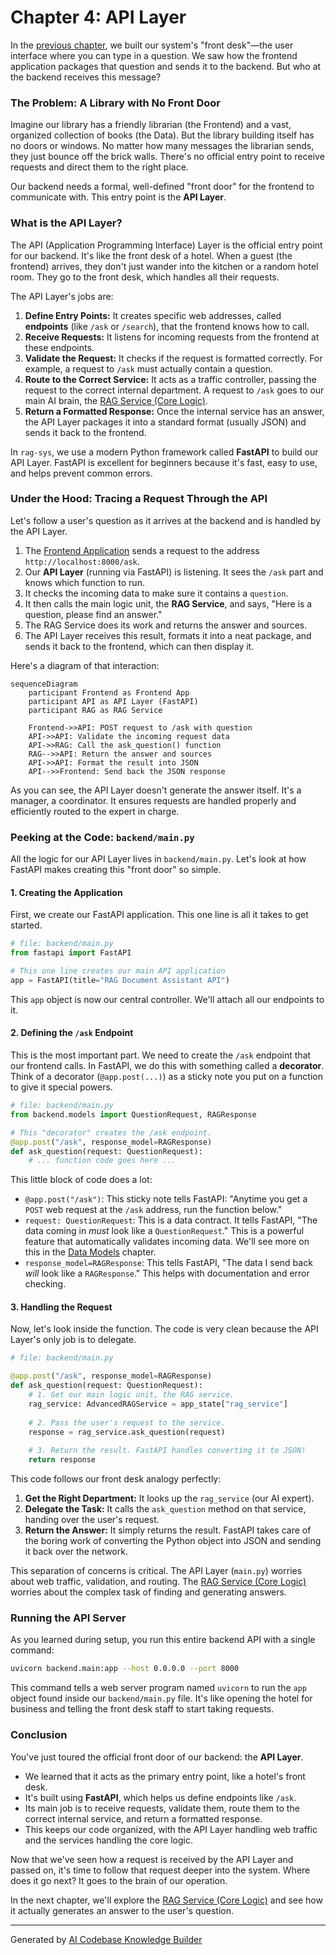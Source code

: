 # Chapter 4: API Layer

In the [previous chapter](03_frontend_application_.md), we built our system's "front desk"—the user interface where you can type in a question. We saw how the frontend application packages that question and sends it to the backend. But who at the backend receives this message?

### The Problem: A Library with No Front Door

Imagine our library has a friendly librarian (the Frontend) and a vast, organized collection of books (the Data). But the library building itself has no doors or windows. No matter how many messages the librarian sends, they just bounce off the brick walls. There's no official entry point to receive requests and direct them to the right place.

Our backend needs a formal, well-defined "front door" for the frontend to communicate with. This entry point is the **API Layer**.

### What is the API Layer?

The API (Application Programming Interface) Layer is the official entry point for our backend. It's like the front desk of a hotel. When a guest (the frontend) arrives, they don't just wander into the kitchen or a random hotel room. They go to the front desk, which handles all their requests.

The API Layer's jobs are:

1.  **Define Entry Points:** It creates specific web addresses, called **endpoints** (like `/ask` or `/search`), that the frontend knows how to call.
2.  **Receive Requests:** It listens for incoming requests from the frontend at these endpoints.
3.  **Validate the Request:** It checks if the request is formatted correctly. For example, a request to `/ask` must actually contain a question.
4.  **Route to the Correct Service:** It acts as a traffic controller, passing the request to the correct internal department. A request to `/ask` goes to our main AI brain, the [RAG Service (Core Logic)](05_rag_service__core_logic__.md).
5.  **Return a Formatted Response:** Once the internal service has an answer, the API Layer packages it into a standard format (usually JSON) and sends it back to the frontend.

In `rag-sys`, we use a modern Python framework called **FastAPI** to build our API Layer. FastAPI is excellent for beginners because it's fast, easy to use, and helps prevent common errors.

### Under the Hood: Tracing a Request Through the API

Let's follow a user's question as it arrives at the backend and is handled by the API Layer.

1.  The [Frontend Application](03_frontend_application_.md) sends a request to the address `http://localhost:8000/ask`.
2.  Our **API Layer** (running via FastAPI) is listening. It sees the `/ask` part and knows which function to run.
3.  It checks the incoming data to make sure it contains a `question`.
4.  It then calls the main logic unit, the **RAG Service**, and says, "Here is a question, please find an answer."
5.  The RAG Service does its work and returns the answer and sources.
6.  The API Layer receives this result, formats it into a neat package, and sends it back to the frontend, which can then display it.

Here's a diagram of that interaction:

```mermaid
sequenceDiagram
    participant Frontend as Frontend App
    participant API as API Layer (FastAPI)
    participant RAG as RAG Service
    
    Frontend->>API: POST request to /ask with question
    API->>API: Validate the incoming request data
    API->>RAG: Call the ask_question() function
    RAG-->>API: Return the answer and sources
    API->>API: Format the result into JSON
    API-->>Frontend: Send back the JSON response
```

As you can see, the API Layer doesn't generate the answer itself. It's a manager, a coordinator. It ensures requests are handled properly and efficiently routed to the expert in charge.

### Peeking at the Code: `backend/main.py`

All the logic for our API Layer lives in `backend/main.py`. Let's look at how FastAPI makes creating this "front door" so simple.

#### 1. Creating the Application

First, we create our FastAPI application. This one line is all it takes to get started.

```python
# file: backend/main.py
from fastapi import FastAPI

# This one line creates our main API application
app = FastAPI(title="RAG Document Assistant API")
```
This `app` object is now our central controller. We'll attach all our endpoints to it.

#### 2. Defining the `/ask` Endpoint

This is the most important part. We need to create the `/ask` endpoint that our frontend calls. In FastAPI, we do this with something called a **decorator**. Think of a decorator (`@app.post(...)`) as a sticky note you put on a function to give it special powers.

```python
# file: backend/main.py
from backend.models import QuestionRequest, RAGResponse

# This "decorator" creates the /ask endpoint.
@app.post("/ask", response_model=RAGResponse)
def ask_question(request: QuestionRequest):
    # ... function code goes here ...
```
This little block of code does a lot:
-   `@app.post("/ask")`: This sticky note tells FastAPI: "Anytime you get a `POST` web request at the `/ask` address, run the function below."
-   `request: QuestionRequest`: This is a data contract. It tells FastAPI, "The data coming in *must* look like a `QuestionRequest`." This is a powerful feature that automatically validates incoming data. We'll see more on this in the [Data Models](07_data_models_.md) chapter.
-   `response_model=RAGResponse`: This tells FastAPI, "The data I send back *will* look like a `RAGResponse`." This helps with documentation and error checking.

#### 3. Handling the Request

Now, let's look inside the function. The code is very clean because the API Layer's only job is to delegate.

```python
# file: backend/main.py

@app.post("/ask", response_model=RAGResponse)
def ask_question(request: QuestionRequest):
    # 1. Get our main logic unit, the RAG service.
    rag_service: AdvancedRAGService = app_state["rag_service"]
    
    # 2. Pass the user's request to the service.
    response = rag_service.ask_question(request)
    
    # 3. Return the result. FastAPI handles converting it to JSON!
    return response
```
This code follows our front desk analogy perfectly:
1.  **Get the Right Department:** It looks up the `rag_service` (our AI expert).
2.  **Delegate the Task:** It calls the `ask_question` method on that service, handing over the user's request.
3.  **Return the Answer:** It simply returns the result. FastAPI takes care of the boring work of converting the Python object into JSON and sending it back over the network.

This separation of concerns is critical. The API Layer (`main.py`) worries about web traffic, validation, and routing. The [RAG Service (Core Logic)](05_rag_service__core_logic_.md) worries about the complex task of finding and generating answers.

### Running the API Server

As you learned during setup, you run this entire backend API with a single command:

```bash
uvicorn backend.main:app --host 0.0.0.0 --port 8000
```

This command tells a web server program named `uvicorn` to run the `app` object found inside our `backend/main.py` file. It's like opening the hotel for business and telling the front desk staff to start taking requests.

### Conclusion

You've just toured the official front door of our backend: the **API Layer**.

-   We learned that it acts as the primary entry point, like a hotel's front desk.
-   It's built using **FastAPI**, which helps us define endpoints like `/ask`.
-   Its main job is to receive requests, validate them, route them to the correct internal service, and return a formatted response.
-   This keeps our code organized, with the API Layer handling web traffic and the services handling the core logic.

Now that we've seen how a request is received by the API Layer and passed on, it's time to follow that request deeper into the system. Where does it go next? It goes to the brain of our operation.

In the next chapter, we'll explore the [RAG Service (Core Logic)](05_rag_service__core_logic_.md) and see how it actually generates an answer to the user's question.

---

Generated by [AI Codebase Knowledge Builder](https://github.com/The-Pocket/Tutorial-Codebase-Knowledge)